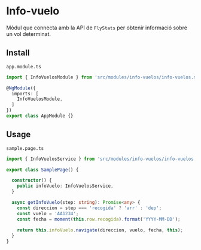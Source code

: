 # Info-vuelo

Mòdul que connecta amb la API de `FlyStats` per obtenir informació sobre un vol determinat.

## Install

`app.module.ts`
```typescript
import { InfoVuelosModule } from 'src/modules/info-vuelos/info-vuelos.module';

@NgModule({
  imports: [
    InfoVuelosModule,
  ]
})
export class AppModule {}
```

## Usage

`sample.page.ts`
```typescript
import { InfoVuelosService } from 'src/modules/info-vuelos/info-vuelos.service';

export class SamplePage() {

  constructor() {
    public infoVuelo: InfoVuelosService,
  }

  async getInfoVuelo(step: string): Promise<any> {
    const direccion = step === 'recogida' ? 'arr' : 'dep';
    const vuelo = 'AA1234';
    const fecha = moment(this.row.recogida).format('YYYY-MM-DD');
  
    return this.infoVuelo.navigate(direccion, vuelo, fecha, this);
  }
}
```

